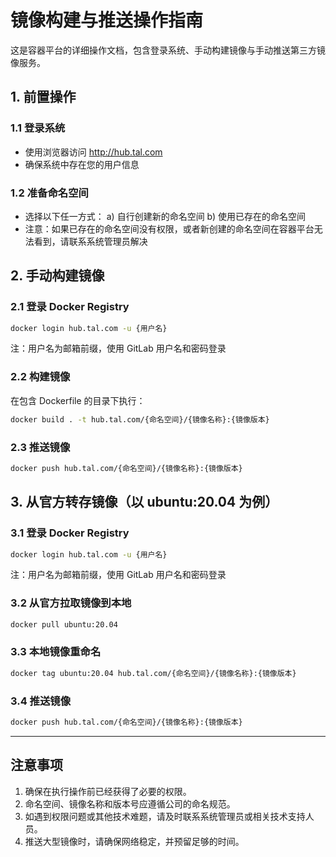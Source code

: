 # 镜像构建与推送操作指南

这是容器平台的详细操作文档，包含登录系统、手动构建镜像与手动推送第三方镜像服务。

## 1. 前置操作

### 1.1 登录系统

- 使用浏览器访问 http://hub.tal.com
- 确保系统中存在您的用户信息

### 1.2 准备命名空间

- 选择以下任一方式：
  a) 自行创建新的命名空间
  b) 使用已存在的命名空间
- 注意：如果已存在的命名空间没有权限，或者新创建的命名空间在容器平台无法看到，请联系系统管理员解决

## 2. 手动构建镜像

### 2.1 登录 Docker Registry

```bash
docker login hub.tal.com -u {用户名}
```

注：用户名为邮箱前缀，使用 GitLab 用户名和密码登录

### 2.2 构建镜像

在包含 Dockerfile 的目录下执行：

```bash
docker build . -t hub.tal.com/{命名空间}/{镜像名称}:{镜像版本}
```

### 2.3 推送镜像

```bash
docker push hub.tal.com/{命名空间}/{镜像名称}:{镜像版本}
```

## 3. 从官方转存镜像（以 ubuntu:20.04 为例）

### 3.1 登录 Docker Registry

```bash
docker login hub.tal.com -u {用户名}
```

注：用户名为邮箱前缀，使用 GitLab 用户名和密码登录

### 3.2 从官方拉取镜像到本地

```bash
docker pull ubuntu:20.04
```

### 3.3 本地镜像重命名

```bash
docker tag ubuntu:20.04 hub.tal.com/{命名空间}/{镜像名称}:{镜像版本}
```

### 3.4 推送镜像

```bash
docker push hub.tal.com/{命名空间}/{镜像名称}:{镜像版本}
```

---

## 注意事项

1. 确保在执行操作前已经获得了必要的权限。
2. 命名空间、镜像名称和版本号应遵循公司的命名规范。
3. 如遇到权限问题或其他技术难题，请及时联系系统管理员或相关技术支持人员。
4. 推送大型镜像时，请确保网络稳定，并预留足够的时间。